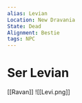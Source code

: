 ```yaml
---
alias: Levian
Location: New Dravania
State: Dead
Alignment: Bestie
tags: NPC
---
```

# Ser Levian
[[Ravan]]
![[Levi.png]]